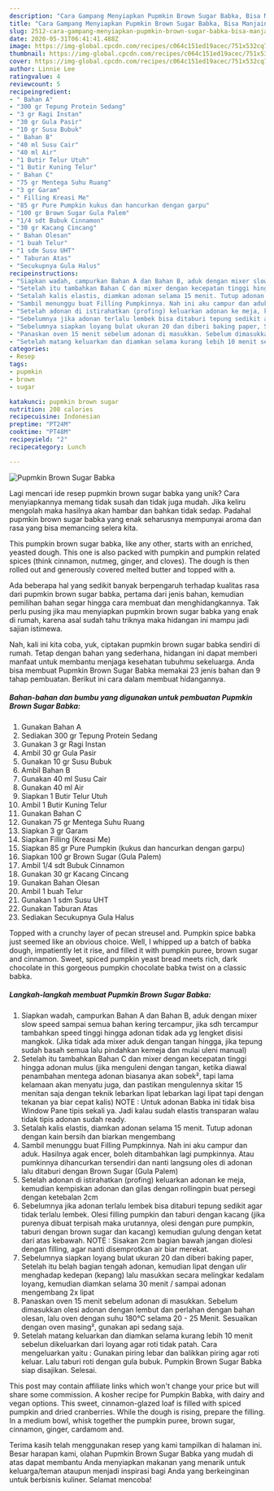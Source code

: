 ```yaml
---
description: "Cara Gampang Menyiapkan Pupmkin Brown Sugar Babka, Bisa Manjain Lidah"
title: "Cara Gampang Menyiapkan Pupmkin Brown Sugar Babka, Bisa Manjain Lidah"
slug: 2512-cara-gampang-menyiapkan-pupmkin-brown-sugar-babka-bisa-manjain-lidah
date: 2020-05-31T06:41:41.488Z
image: https://img-global.cpcdn.com/recipes/c064c151ed19acec/751x532cq70/pupmkin-brown-sugar-babka-foto-resep-utama.jpg
thumbnail: https://img-global.cpcdn.com/recipes/c064c151ed19acec/751x532cq70/pupmkin-brown-sugar-babka-foto-resep-utama.jpg
cover: https://img-global.cpcdn.com/recipes/c064c151ed19acec/751x532cq70/pupmkin-brown-sugar-babka-foto-resep-utama.jpg
author: Linnie Lee
ratingvalue: 4
reviewcount: 5
recipeingredient:
- " Bahan A"
- "300 gr Tepung Protein Sedang"
- "3 gr Ragi Instan"
- "30 gr Gula Pasir"
- "10 gr Susu Bubuk"
- " Bahan B"
- "40 ml Susu Cair"
- "40 ml Air"
- "1 Butir Telur Utuh"
- "1 Butir Kuning Telur"
- " Bahan C"
- "75 gr Mentega Suhu Ruang"
- "3 gr Garam"
- " Filling Kreasi Me"
- "85 gr Pure Pumpkin kukus dan hancurkan dengan garpu"
- "100 gr Brown Sugar Gula Palem"
- "1/4 sdt Bubuk Cinnamon"
- "30 gr Kacang Cincang"
- " Bahan Olesan"
- "1 buah Telur"
- "1 sdm Susu UHT"
- " Taburan Atas"
- "Secukupnya Gula Halus"
recipeinstructions:
- "Siapkan wadah, campurkan Bahan A dan Bahan B, aduk dengan mixer slow speed sampai semua bahan kering tercampur, jika sdh tercampur tambahkan speed tinggi hingga adonan tidak ada yg lengket disisi mangkok. (Jika tidak ada mixer aduk dengan tangan hingga, jika tepung sudah basah semua lalu pindahkan kemeja dan mulai uleni manual)"
- "Setelah itu tambahkan Bahan C dan mixer dengan kecepatan tinggi hingga adonan mulus (jika menguleni dengan tangan, ketika diawal penambahan mentega adonan biasanya akan sobek², tapi lama kelamaan akan menyatu juga, dan pastikan mengulennya skitar 15 menitan saja dengan teknik lebarkan lipat lebarkan lagi lipat tapi dengan tekanan ya biar cepat kalis) NOTE : Untuk adonan Babka ini tidak bisa Window Pane tipis sekali ya. Jadi kalau sudah elastis transparan walau tidak tipis adonan sudah ready."
- "Setalah kalis elastis, diamkan adonan selama 15 menit. Tutup adonan dengan kain bersih dan biarkan mengembang"
- "Sambil menunggu buat Filling Pumpkinnya. Nah ini aku campur dan aduk. Hasilnya agak encer, boleh ditambahkan lagi pumpkinnya. Atau pumkinnya dihancurkan tersendiri dan nanti langsung oles di adonan lalu ditaburi dengan Brown Sugar (Gula Palem)"
- "Setelah adonan di istirahatkan (profing) keluarkan adonan ke meja, kemudian kempiskan adonan dan gilas dengan rollingpin buat persegi dengan ketebalan 2cm"
- "Sebelumnya jika adonan terlalu lembek bisa ditaburi tepung sedikit agar tidak terlalu lembek. Olesi filling pumpkin dan taburi dengan kacang (jika purenya dibuat terpisah maka urutannya, olesi dengan pure pumpkin, taburi dengan brown sugar dan kacang) kemudian gulung dengan ketat dari atas kebawah. NOTE : Sisakan 2cm bagian bawah jangan diolesi dengan filling, agar nanti disemprotkan air biar merekat."
- "Sebelumnya siapkan loyang bulat ukuran 20 dan diberi baking paper, Setelah itu belah bagian tengah adonan, kemudian lipat dengan ulir menghadap kedepan (kepang) lalu masukkan secara melingkar kedalam loyang, kemudian diamkan selama 30 menit / sampai adonan mengembang 2x lipat"
- "Panaskan oven 15 menit sebelum adonan di masukkan. Sebelum dimasukkan olesi adonan dengan lembut dan perlahan dengan bahan olesan, lalu oven dengan suhu 180°C selama 20 - 25 Menit. Sesuaikan dengan oven masing², gunakan api sedang saja."
- "Setelah matang keluarkan dan diamkan selama kurang lebih 10 menit sebelun dikeluarkan dari loyang agar roti tidak patah. Cara mengeluarkan yaitu : Gunakan piring lebar dan balikkan piring agar roti keluar. Lalu taburi roti dengan gula bubuk. Pumpkin Brown Sugar Babka siap disajikan. Selesai."
categories:
- Resep
tags:
- pupmkin
- brown
- sugar

katakunci: pupmkin brown sugar 
nutrition: 208 calories
recipecuisine: Indonesian
preptime: "PT24M"
cooktime: "PT48M"
recipeyield: "2"
recipecategory: Lunch

---
```



![Pupmkin Brown Sugar Babka](https://img-global.cpcdn.com/recipes/c064c151ed19acec/751x532cq70/pupmkin-brown-sugar-babka-foto-resep-utama.jpg)

Lagi mencari ide resep pupmkin brown sugar babka yang unik? Cara menyiapkannya memang tidak susah dan tidak juga mudah. Jika keliru mengolah maka hasilnya akan hambar dan bahkan tidak sedap. Padahal pupmkin brown sugar babka yang enak seharusnya mempunyai aroma dan rasa yang bisa memancing selera kita.

This pumpkin brown sugar babka, like any other, starts with an enriched, yeasted dough. This one is also packed with pumpkin and pumpkin related spices (think cinnamon, nutmeg, ginger, and cloves). The dough is then rolled out and generously covered melted butter and topped with a.

Ada beberapa hal yang sedikit banyak berpengaruh terhadap kualitas rasa dari pupmkin brown sugar babka, pertama dari jenis bahan, kemudian pemilihan bahan segar hingga cara membuat dan menghidangkannya. Tak perlu pusing jika mau menyiapkan pupmkin brown sugar babka yang enak di rumah, karena asal sudah tahu triknya maka hidangan ini mampu jadi sajian istimewa.


Nah, kali ini kita coba, yuk, ciptakan pupmkin brown sugar babka sendiri di rumah. Tetap dengan bahan yang sederhana, hidangan ini dapat memberi manfaat untuk membantu menjaga kesehatan tubuhmu sekeluarga. Anda bisa membuat Pupmkin Brown Sugar Babka memakai 23 jenis bahan dan 9 tahap pembuatan. Berikut ini cara dalam membuat hidangannya.

<!--inarticleads1-->

##### Bahan-bahan dan bumbu yang digunakan untuk pembuatan Pupmkin Brown Sugar Babka:

1. Gunakan  Bahan A
1. Sediakan 300 gr Tepung Protein Sedang
1. Gunakan 3 gr Ragi Instan
1. Ambil 30 gr Gula Pasir
1. Gunakan 10 gr Susu Bubuk
1. Ambil  Bahan B
1. Gunakan 40 ml Susu Cair
1. Gunakan 40 ml Air
1. Siapkan 1 Butir Telur Utuh
1. Ambil 1 Butir Kuning Telur
1. Gunakan  Bahan C
1. Gunakan 75 gr Mentega Suhu Ruang
1. Siapkan 3 gr Garam
1. Siapkan  Filling (Kreasi Me)
1. Siapkan 85 gr Pure Pumpkin (kukus dan hancurkan dengan garpu)
1. Siapkan 100 gr Brown Sugar (Gula Palem)
1. Ambil 1/4 sdt Bubuk Cinnamon
1. Gunakan 30 gr Kacang Cincang
1. Gunakan  Bahan Olesan
1. Ambil 1 buah Telur
1. Gunakan 1 sdm Susu UHT
1. Gunakan  Taburan Atas
1. Sediakan Secukupnya Gula Halus


Topped with a crunchy layer of pecan streusel and. Pumpkin spice babka just seemed like an obvious choice. Well, I whipped up a batch of babka dough, impatiently let it rise, and filled it with pumpkin puree, brown sugar and cinnamon. Sweet, spiced pumpkin yeast bread meets rich, dark chocolate in this gorgeous pumpkin chocolate babka twist on a classic babka. 

<!--inarticleads2-->

##### Langkah-langkah membuat Pupmkin Brown Sugar Babka:

1. Siapkan wadah, campurkan Bahan A dan Bahan B, aduk dengan mixer slow speed sampai semua bahan kering tercampur, jika sdh tercampur tambahkan speed tinggi hingga adonan tidak ada yg lengket disisi mangkok. (Jika tidak ada mixer aduk dengan tangan hingga, jika tepung sudah basah semua lalu pindahkan kemeja dan mulai uleni manual)
1. Setelah itu tambahkan Bahan C dan mixer dengan kecepatan tinggi hingga adonan mulus (jika menguleni dengan tangan, ketika diawal penambahan mentega adonan biasanya akan sobek², tapi lama kelamaan akan menyatu juga, dan pastikan mengulennya skitar 15 menitan saja dengan teknik lebarkan lipat lebarkan lagi lipat tapi dengan tekanan ya biar cepat kalis) NOTE : Untuk adonan Babka ini tidak bisa Window Pane tipis sekali ya. Jadi kalau sudah elastis transparan walau tidak tipis adonan sudah ready.
1. Setalah kalis elastis, diamkan adonan selama 15 menit. Tutup adonan dengan kain bersih dan biarkan mengembang
1. Sambil menunggu buat Filling Pumpkinnya. Nah ini aku campur dan aduk. Hasilnya agak encer, boleh ditambahkan lagi pumpkinnya. Atau pumkinnya dihancurkan tersendiri dan nanti langsung oles di adonan lalu ditaburi dengan Brown Sugar (Gula Palem)
1. Setelah adonan di istirahatkan (profing) keluarkan adonan ke meja, kemudian kempiskan adonan dan gilas dengan rollingpin buat persegi dengan ketebalan 2cm
1. Sebelumnya jika adonan terlalu lembek bisa ditaburi tepung sedikit agar tidak terlalu lembek. Olesi filling pumpkin dan taburi dengan kacang (jika purenya dibuat terpisah maka urutannya, olesi dengan pure pumpkin, taburi dengan brown sugar dan kacang) kemudian gulung dengan ketat dari atas kebawah. NOTE : Sisakan 2cm bagian bawah jangan diolesi dengan filling, agar nanti disemprotkan air biar merekat.
1. Sebelumnya siapkan loyang bulat ukuran 20 dan diberi baking paper, Setelah itu belah bagian tengah adonan, kemudian lipat dengan ulir menghadap kedepan (kepang) lalu masukkan secara melingkar kedalam loyang, kemudian diamkan selama 30 menit / sampai adonan mengembang 2x lipat
1. Panaskan oven 15 menit sebelum adonan di masukkan. Sebelum dimasukkan olesi adonan dengan lembut dan perlahan dengan bahan olesan, lalu oven dengan suhu 180°C selama 20 - 25 Menit. Sesuaikan dengan oven masing², gunakan api sedang saja.
1. Setelah matang keluarkan dan diamkan selama kurang lebih 10 menit sebelun dikeluarkan dari loyang agar roti tidak patah. Cara mengeluarkan yaitu : Gunakan piring lebar dan balikkan piring agar roti keluar. Lalu taburi roti dengan gula bubuk. Pumpkin Brown Sugar Babka siap disajikan. Selesai.


This post may contain affiliate links which won&#39;t change your price but will share some commission. A kosher recipe for Pumpkin Babka, with dairy and vegan options. This sweet, cinnamon-glazed loaf is filled with spiced pumpkin and dried cranberries. While the dough is rising, prepare the filling. In a medium bowl, whisk together the pumpkin puree, brown sugar, cinnamon, ginger, cardamom and. 

Terima kasih telah menggunakan resep yang kami tampilkan di halaman ini. Besar harapan kami, olahan Pupmkin Brown Sugar Babka yang mudah di atas dapat membantu Anda menyiapkan makanan yang menarik untuk keluarga/teman ataupun menjadi inspirasi bagi Anda yang berkeinginan untuk berbisnis kuliner. Selamat mencoba!
